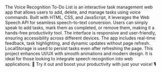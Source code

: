 
The Voice Recognition To-Do List is an interactive task management web app that allows users to add, delete, and manage tasks using voice commands. Built with HTML, CSS, and JavaScript, it leverages the Web Speech API for seamless speech-to-text conversion. Users can simply speak to add tasks, mark them as completed, or remove them, making it a hands-free productivity tool. The interface is responsive and user-friendly, ensuring accessibility across different devices. The app includes real-time feedback, task highlighting, and dynamic updates without page refresh. LocalStorage is used to persist tasks even after refreshing the page. This project enhances UI/UX with smooth animations and modern design. It is ideal for those looking to integrate speech recognition into web applications. 🚀 Try it out and boost your productivity with just your voice! 🎙️
